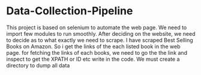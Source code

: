 # Data-Collection-Pipeline
This project is based on selenium to automate the web page. We need to import few modules to run smoothly.
After deciding on the website, we need to decide as to what exactly we need to scrape. I have scraped Best Selling Books on Amazon. So i get the links of the each listed book in the web page.
for fetching the links of each books, we need to go the the link and inspect to get the XPATH or ID etc write in the code.
We must create a directory to dump all data
